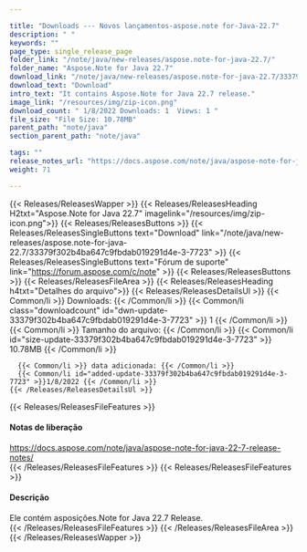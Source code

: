 ```yaml
---

title: "Downloads --- Novos lançamentos-aspose.note for-Java-22.7"
description: " "
keywords: ""
page_type: single_release_page
folder_link: "/note/java/new-releases/aspose.note-for-java-22.7/"
folder_name: "Aspose.Note for Java 22.7"
download_link: "/note/java/new-releases/aspose.note-for-java-22.7/33379f302b4ba647c9fbdab019291d4e-3-7723"
download_text: "Download"
intro_text: "It contains Aspose.Note for Java 22.7 release."
image_link: "/resources/img/zip-icon.png"
download_count: " 1/8/2022 Downloads: 1  Views: 1 "
file_size: "File Size: 10.78MB"
parent_path: "note/java"
section_parent_path: "note/java"

tags: ""
release_notes_url: "https://docs.aspose.com/note/java/aspose-note-for-java-22-7-release-notes/"
weight: 71

---
```


{{< Releases/ReleasesWapper >}}
  {{< Releases/ReleasesHeading H2txt="Aspose.Note for Java 22.7" imagelink="/resources/img/zip-icon.png">}}
  {{< Releases/ReleasesButtons >}}
    {{< Releases/ReleasesSingleButtons text="Download" link="/note/java/new-releases/aspose.note-for-java-22.7/33379f302b4ba647c9fbdab019291d4e-3-7723" >}}
    {{< Releases/ReleasesSingleButtons text="Fórum de suporte" link="https://forum.aspose.com/c/note" >}}
  {{< Releases/ReleasesButtons >}}
  {{< Releases/ReleasesFileArea >}}
    {{< Releases/ReleasesHeading h4txt="Detalhes do arquivo">}}
    {{< Releases/ReleasesDetailsUl >}}
      {{< Common/li >}} Downloads: {{< /Common/li >}}
      {{< Common/li class="downloadcount" id="dwn-update-33379f302b4ba647c9fbdab019291d4e-3-7723" >}} 1 {{< /Common/li >}}
      {{< Common/li >}} Tamanho do arquivo: {{< /Common/li >}}
      {{< Common/li id="size-update-33379f302b4ba647c9fbdab019291d4e-3-7723" >}} 10.78MB {{< /Common/li >}}

      {{< Common/li >}} data adicionada: {{< /Common/li >}}
      {{< Common/li id="added-update-33379f302b4ba647c9fbdab019291d4e-3-7723" >}}1/8/2022 {{< /Common/li >}}
    {{< /Releases/ReleasesDetailsUl >}}

  {{< Releases/ReleasesFileFeatures >}}
      <h4>Notas de liberação</h4><div><a href='https://docs.aspose.com/note/java/aspose-note-for-java-22-7-release-notes/'>https://docs.aspose.com/note/java/aspose-note-for-java-22-7-release-notes/</a></div>
  {{< /Releases/ReleasesFileFeatures >}}
  {{< Releases/ReleasesFileFeatures >}}
      <h4>Descrição</h4><div class="HTMLDescription">Ele contém asposições.Note for Java 22.7 Release.</div>
  {{< /Releases/ReleasesFileFeatures >}}
 {{< /Releases/ReleasesFileArea >}}
{{< /Releases/ReleasesWapper >}}


